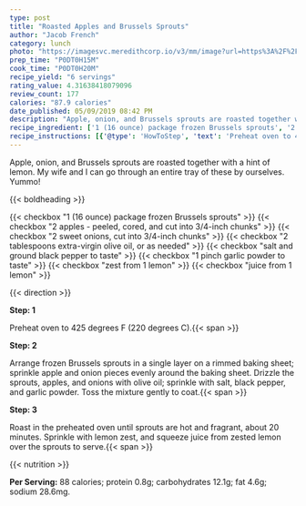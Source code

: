 ```yaml
---
type: post
title: "Roasted Apples and Brussels Sprouts"
author: "Jacob French"
category: lunch
photo: "https://imagesvc.meredithcorp.io/v3/mm/image?url=https%3A%2F%2Fimages.media-allrecipes.com%2Fuserphotos%2F783770.jpg"
prep_time: "P0DT0H15M"
cook_time: "P0DT0H20M"
recipe_yield: "6 servings"
rating_value: 4.31638418079096
review_count: 177
calories: "87.9 calories"
date_published: 05/09/2019 08:42 PM
description: "Apple, onion, and Brussels sprouts are roasted together with a hint of lemon. My wife and I can go through an entire tray of these by ourselves. Yummo!"
recipe_ingredient: ['1 (16 ounce) package frozen Brussels sprouts', '2 apples - peeled, cored, and cut into 3/4-inch chunks', '2 sweet onions, cut into 3/4-inch chunks', '2 tablespoons extra-virgin olive oil, or as needed', 'salt and ground black pepper to taste', '1 pinch garlic powder to taste', 'zest from 1 lemon', 'juice from 1 lemon']
recipe_instructions: [{'@type': 'HowToStep', 'text': 'Preheat oven to 425 degrees F (220 degrees C).\n'}, {'@type': 'HowToStep', 'text': 'Arrange frozen Brussels sprouts in a single layer on a rimmed baking sheet; sprinkle apple and onion pieces evenly around the baking sheet. Drizzle the sprouts, apples, and onions with olive oil; sprinkle with salt, black pepper, and garlic powder. Toss the mixture gently to coat.\n'}, {'@type': 'HowToStep', 'text': 'Roast in the preheated oven until sprouts are hot and fragrant, about 20 minutes. Sprinkle with lemon zest, and squeeze juice from zested lemon over the sprouts to serve.\n'}]
---
```


Apple, onion, and Brussels sprouts are roasted together with a hint of lemon. My wife and I can go through an entire tray of these by ourselves. Yummo! 

{{< boldheading >}}

{{< checkbox "1 (16 ounce) package frozen Brussels sprouts" >}}
{{< checkbox "2  apples - peeled, cored, and cut into 3/4-inch chunks" >}}
{{< checkbox "2  sweet onions, cut into 3/4-inch chunks" >}}
{{< checkbox "2 tablespoons extra-virgin olive oil, or as needed" >}}
{{< checkbox "salt and ground black pepper to taste" >}}
{{< checkbox "1 pinch garlic powder to taste" >}}
{{< checkbox "zest from 1 lemon" >}}
{{< checkbox "juice from 1 lemon" >}}


{{< direction >}}

**Step: 1**

Preheat oven to 425 degrees F (220 degrees C).{{< span >}}

**Step: 2**

Arrange frozen Brussels sprouts in a single layer on a rimmed baking sheet; sprinkle apple and onion pieces evenly around the baking sheet. Drizzle the sprouts, apples, and onions with olive oil; sprinkle with salt, black pepper, and garlic powder. Toss the mixture gently to coat.{{< span >}}

**Step: 3**

Roast in the preheated oven until sprouts are hot and fragrant, about 20 minutes. Sprinkle with lemon zest, and squeeze juice from zested lemon over the sprouts to serve.{{< span >}}

{{< nutrition >}}

**Per Serving:** 88 calories; protein 0.8g; carbohydrates 12.1g; fat 4.6g; sodium 28.6mg.